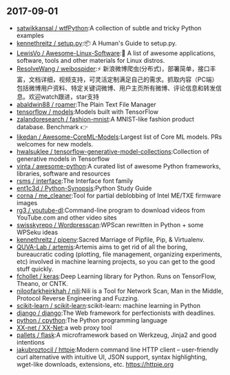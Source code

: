 ## 2017-09-01

* [satwikkansal / wtfPython](https://github.com/satwikkansal/wtfPython):A collection of subtle and tricky Python examples
* [kennethreitz / setup.py](https://github.com/kennethreitz/setup.py):📦 A Human's Guide to setup.py.
* [LewisVo / Awesome-Linux-Software](https://github.com/LewisVo/Awesome-Linux-Software):🐧 A list of awesome applications, software, tools and other materials for Linux distros.
* [ResolveWang / weibospider](https://github.com/ResolveWang/weibospider):⚡️ 新浪微博爬虫(分布式)，部署简单，接口丰富，文档详细，视频支持，可灵活定制满足自己的需求。抓取内容（PC端）包括微博用户资料、特定关键词微博、用户主页所有微博、评论信息和转发信息。欢迎watch跟进，star支持
* [abaldwin88 / roamer](https://github.com/abaldwin88/roamer):The Plain Text File Manager
* [tensorflow / models](https://github.com/tensorflow/models):Models built with TensorFlow
* [zalandoresearch / fashion-mnist](https://github.com/zalandoresearch/fashion-mnist):A MNIST-like fashion product database. Benchmark 👉
* [likedan / Awesome-CoreML-Models](https://github.com/likedan/Awesome-CoreML-Models):Largest list of Core ML models. PRs welcomes for new models.
* [hwalsuklee / tensorflow-generative-model-collections](https://github.com/hwalsuklee/tensorflow-generative-model-collections):Collection of generative models in Tensorflow
* [vinta / awesome-python](https://github.com/vinta/awesome-python):A curated list of awesome Python frameworks, libraries, software and resources
* [rsms / interface](https://github.com/rsms/interface):The Interface font family
* [ent1c3d / Python-Synopsis](https://github.com/ent1c3d/Python-Synopsis):Python Study Guide
* [corna / me_cleaner](https://github.com/corna/me_cleaner):Tool for partial deblobbing of Intel ME/TXE firmware images
* [rg3 / youtube-dl](https://github.com/rg3/youtube-dl):Command-line program to download videos from YouTube.com and other video sites
* [swisskyrepo / Wordpresscan](https://github.com/swisskyrepo/Wordpresscan):WPScan rewritten in Python + some WPSeku ideas
* [kennethreitz / pipenv](https://github.com/kennethreitz/pipenv):Sacred Marriage of Pipfile, Pip, & Virtualenv.
* [QUVA-Lab / artemis](https://github.com/QUVA-Lab/artemis):Artemis aims to get rid of all the boring, bureaucratic coding (plotting, file management, organizing experiments, etc) involved in machine learning projects, so you can get to the good stuff quickly.
* [fchollet / keras](https://github.com/fchollet/keras):Deep Learning library for Python. Runs on TensorFlow, Theano, or CNTK.
* [niloofarkheirkhah / nili](https://github.com/niloofarkheirkhah/nili):Nili is a Tool for Network Scan, Man in the Middle, Protocol Reverse Engineering and Fuzzing.
* [scikit-learn / scikit-learn](https://github.com/scikit-learn/scikit-learn):scikit-learn: machine learning in Python
* [django / django](https://github.com/django/django):The Web framework for perfectionists with deadlines.
* [python / cpython](https://github.com/python/cpython):The Python programming language
* [XX-net / XX-Net](https://github.com/XX-net/XX-Net):a web proxy tool
* [pallets / flask](https://github.com/pallets/flask):A microframework based on Werkzeug, Jinja2 and good intentions
* [jakubroztocil / httpie](https://github.com/jakubroztocil/httpie):Modern command line HTTP client – user-friendly curl alternative with intuitive UI, JSON support, syntax highlighting, wget-like downloads, extensions, etc. https://httpie.org
